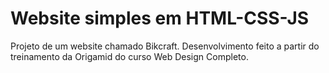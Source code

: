 # Website simples em HTML-CSS-JS
 Projeto de um website chamado Bikcraft. Desenvolvimento feito a partir do treinamento da Origamid do curso Web Design Completo.
